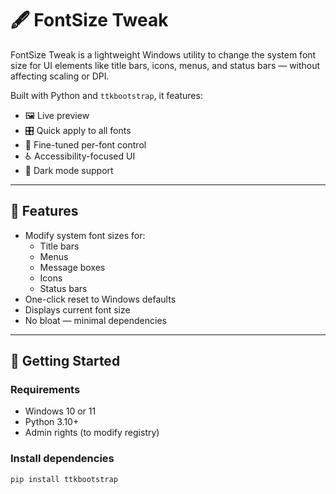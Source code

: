 # 🖋️ FontSize Tweak

FontSize Tweak is a lightweight Windows utility to change the system font size for UI elements like title bars, icons, menus, and status bars — without affecting scaling or DPI.

Built with Python and `ttkbootstrap`, it features:
- 🖼️ Live preview
- 🎛️ Quick apply to all fonts
- 🧩 Fine-tuned per-font control
- ♿ Accessibility-focused UI
- 🌙 Dark mode support

---

## 🔧 Features

- Modify system font sizes for:
  - Title bars
  - Menus
  - Message boxes
  - Icons
  - Status bars
- One-click reset to Windows defaults
- Displays current font size
- No bloat — minimal dependencies

---

## 🚀 Getting Started

### Requirements
- Windows 10 or 11
- Python 3.10+
- Admin rights (to modify registry)

### Install dependencies

```bash
pip install ttkbootstrap
